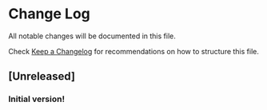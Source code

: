 # Change Log

All notable changes will be documented in this file.

Check [Keep a Changelog](http://keepachangelog.com/) for recommendations on how to structure this file.

## [Unreleased]

### Initial version!
